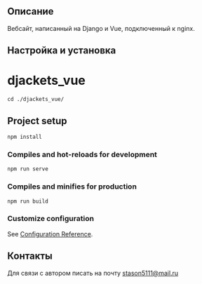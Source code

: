 ## Описание

Вебсайт, написанный на Django и Vue, подключенный к nginx.

## Настройка и установка

# djackets_vue
```
cd ./djackets_vue/
```

## Project setup
```
npm install
```

### Compiles and hot-reloads for development
```
npm run serve
```

### Compiles and minifies for production
```
npm run build
```

### Customize configuration
See [Configuration Reference](https://cli.vuejs.org/config/).

## Контакты

Для связи с автором писать на почту stason5111@mail.ru
